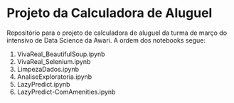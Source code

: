 # Projeto da Calculadora de Aluguel

Repositório para o projeto de calculadora de aluguel da turma de março do intensivo de Data Science da Awari.
A ordem dos notebooks segue:
1. VivaReal_BeautifulSoup.ipynb
2. VivaReal_Selenium.ipynb 
3. LimpezaDados.ipynb
4. AnaliseExploratoria.ipynb 
5. LazyPredict.ipynb 
6. LazyPredict-ComAmenities.ipynb

